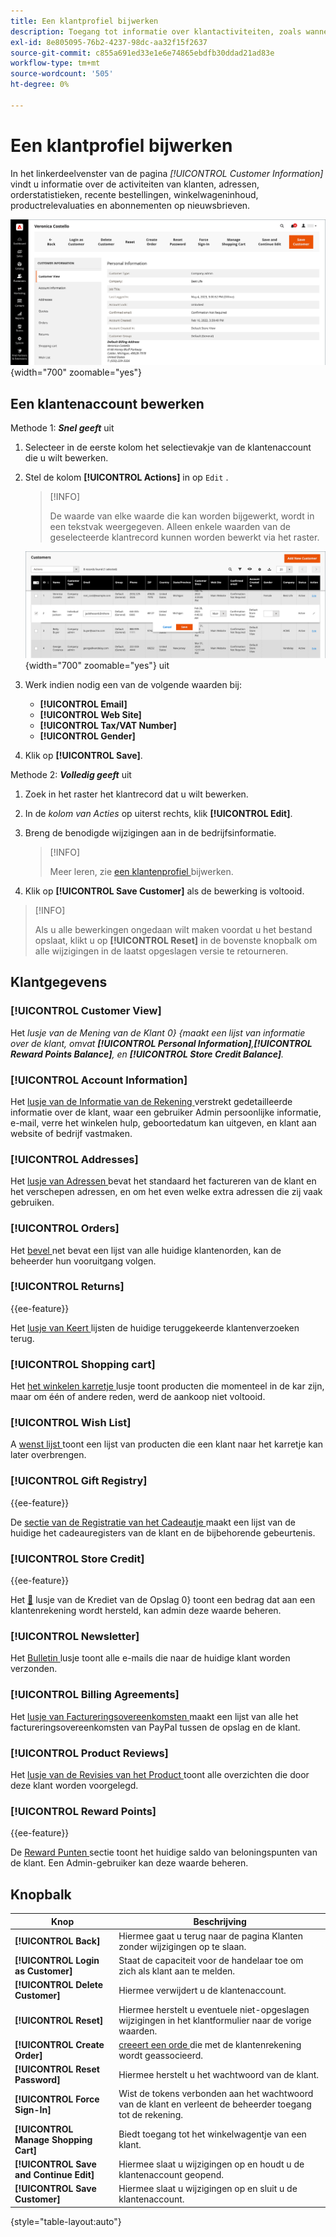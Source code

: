 ```yaml
---
title: Een klantprofiel bijwerken
description: Toegang tot informatie over klantactiviteiten, zoals wanneer de klant zich voor het laatst heeft aangemeld of buiten zijn account, en werk het profiel van de klant bij.
exl-id: 8e805095-76b2-4237-98dc-aa32f15f2637
source-git-commit: c855a691ed33e1e6e74865ebdfb30ddad21ad83e
workflow-type: tm+mt
source-wordcount: '505'
ht-degree: 0%

---
```


# Een klantprofiel bijwerken

In het linkerdeelvenster van de pagina _[!UICONTROL Customer Information]_&#x200B;vindt u informatie over de activiteiten van klanten, adressen, orderstatistieken, recente bestellingen, winkelwageninhoud, productrelevaluaties en abonnementen op nieuwsbrieven.

![ Profiel van de Klant ](assets/cust-profile.png){width="700" zoomable="yes"}

## Een klantenaccount bewerken

Methode 1: **_Snel geeft_** uit

1. Selecteer in de eerste kolom het selectievakje van de klantenaccount die u wilt bewerken.

1. Stel de kolom **[!UICONTROL Actions]** in op `Edit` .

   >[!INFO]
   >
   >De waarde van elke waarde die kan worden bijgewerkt, wordt in een tekstvak weergegeven. Alleen enkele waarden van de geselecteerde klantrecord kunnen worden bewerkt via het raster.

   ![ Snel geeft ](assets/customers-grid-quick-edit.png){width="700" zoomable="yes"} uit

1. Werk indien nodig een van de volgende waarden bij:

   * **[!UICONTROL Email]**
   * **[!UICONTROL Web Site]**
   * **[!UICONTROL Tax/VAT Number]**
   * **[!UICONTROL Gender]**

1. Klik op **[!UICONTROL Save]**.

Methode 2: **_Volledig geeft_** uit

1. Zoek in het raster het klantrecord dat u wilt bewerken.

1. In de _kolom van Acties_ op uiterst rechts, klik **[!UICONTROL Edit]**.

1. Breng de benodigde wijzigingen aan in de bedrijfsinformatie.

   >[!INFO]
   >
   >Meer leren, zie [ een klantenprofiel ](../customers/update-account.md) bijwerken.

1. Klik op **[!UICONTROL Save Customer]** als de bewerking is voltooid.

>[!INFO]
>
>Als u alle bewerkingen ongedaan wilt maken voordat u het bestand opslaat, klikt u op **[!UICONTROL Reset]** in de bovenste knopbalk om alle wijzigingen in de laatst opgeslagen versie te retourneren.

## Klantgegevens

### [!UICONTROL Customer View]

Het _lusje van de Mening van de Klant 0&rbrace; &lbrace;maakt een lijst van informatie over de klant, omvat **[!UICONTROL Personal Information]**,**[!UICONTROL Reward Points Balance]**, en **[!UICONTROL Store Credit Balance]**._

### [!UICONTROL Account Information]

Het [ lusje van de Informatie van de Rekening ](../customers/account-dashboard-account-information.md) verstrekt gedetailleerde informatie over de klant, waar een gebruiker Admin persoonlijke informatie, e-mail, verre het winkelen hulp, geboortedatum kan uitgeven, en klant aan website of bedrijf vastmaken.

### [!UICONTROL Addresses]

Het [ lusje van Adressen ](../customers/account-dashboard-address-book.md) bevat het standaard het factureren van de klant en het verschepen adressen, en om het even welke extra adressen die zij vaak gebruiken.

### [!UICONTROL Orders]

Het [ bevel ](../stores-purchase/orders.md) net bevat een lijst van alle huidige klantenorden, kan de beheerder hun vooruitgang volgen.

### [!UICONTROL Returns]

{{ee-feature}}

Het [ lusje van Keert ](../stores-purchase/returns.md) lijsten de huidige teruggekeerde klantenverzoeken terug.

### [!UICONTROL Shopping cart]

Het [ het winkelen karretje ](../stores-purchase/cart.md) lusje toont producten die momenteel in de kar zijn, maar om één of andere reden, werd de aankoop niet voltooid.

### [!UICONTROL Wish List]

A [ wenst lijst ](../stores-purchase/wishlists.md) toont een lijst van producten die een klant naar het karretje kan later overbrengen.

### [!UICONTROL Gift Registry]

{{ee-feature}}

De [ sectie van de Registratie van het Cadeautje ](../merchandising-promotions/gift-registry-storefront.md) maakt een lijst van de huidige het cadeauregisters van de klant en de bijbehorende gebeurtenis.


### [!UICONTROL Store Credit]

{{ee-feature}}

Het [&#128279;](../customers/store-credit.md) lusje van de Krediet van de Opslag 0&rbrace; toont een bedrag dat aan een klantenrekening wordt hersteld, kan admin deze waarde beheren.

### [!UICONTROL Newsletter]

Het [ Bulletin ](../merchandising-promotions/newsletters.md) lusje toont alle e-mails die naar de huidige klant worden verzonden.

### [!UICONTROL Billing Agreements]

Het [ lusje van Factureringsovereenkomsten ](../stores-purchase/paypal-billing-agreements.md) maakt een lijst van alle het factureringsovereenkomsten van PayPal tussen de opslag en de klant.

### [!UICONTROL Product Reviews]

Het [ lusje van de Revisies van het Product ](../catalog/settings-advanced-product-reviews.md) toont alle overzichten die door deze klant worden voorgelegd.

### [!UICONTROL Reward Points]

{{ee-feature}}

De [ Reward Punten ](../merchandising-promotions/rewards-loyalty.md) sectie toont het huidige saldo van beloningspunten van de klant. Een Admin-gebruiker kan deze waarde beheren.

## Knopbalk

| Knop | Beschrijving |
|----------|--------------|
| **[!UICONTROL Back]** | Hiermee gaat u terug naar de pagina Klanten zonder wijzigingen op te slaan. |
| **[!UICONTROL Login as Customer]** | Staat de capaciteit voor de handelaar toe om zich als klant aan te melden. |
| **[!UICONTROL Delete Customer]** | Hiermee verwijdert u de klantenaccount. |
| **[!UICONTROL Reset]** | Hiermee herstelt u eventuele niet-opgeslagen wijzigingen in het klantformulier naar de vorige waarden. |
| **[!UICONTROL Create Order]** | [ creeert een orde ](../stores-purchase/customer-account-create-order.md) die met de klantenrekening wordt geassocieerd. |
| **[!UICONTROL Reset Password]** | Hiermee herstelt u het wachtwoord van de klant. |
| **[!UICONTROL Force Sign-In]** | Wist de tokens verbonden aan het wachtwoord van de klant en verleent de beheerder toegang tot de rekening. |
| **[!UICONTROL Manage Shopping Cart]** | Biedt toegang tot het winkelwagentje van een klant. |
| **[!UICONTROL Save and Continue Edit]** | Hiermee slaat u wijzigingen op en houdt u de klantenaccount geopend. |
| **[!UICONTROL Save Customer]** | Hiermee slaat u wijzigingen op en sluit u de klantenaccount. |

{style="table-layout:auto"}
